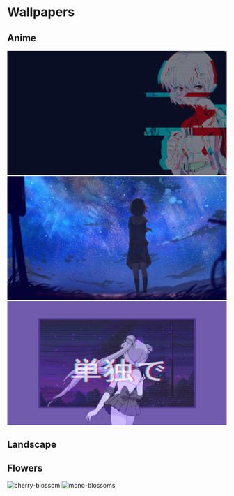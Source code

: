 # Wallpapers



## Anime
![glitched-girl](Anime/glitched-girl.jpg)
![](Anime/reach-for-the-stars-girl.jpg)
![](Anime/lo-fi-sailor-moon.gif)

## Landscape


## Flowers
![cherry-blossom](CherryBlossoms/CherryBlossomsBright.jpg)
![mono-blossoms](CherryBlossoms/1_pexels-elijah-odonnell-4173624.jpg)

